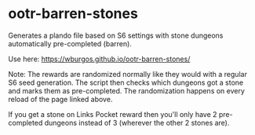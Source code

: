 # ootr-barren-stones
Generates a plando file based on S6 settings with stone dungeons automatically pre-completed (barren).

Use here: https://wburgos.github.io/ootr-barren-stones/

Note: The rewards are randomized normally like they would with a regular S6 seed generation. The script then checks which dungeons got a stone and marks them as pre-completed. The randomization happens on every reload of the page linked above.

If you get a stone on Links Pocket reward then you'll only have 2 pre-completed dungeons instead of 3 (wherever the other 2 stones are).
